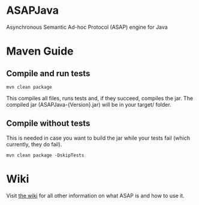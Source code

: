 # ASAPJava
Asynchronous Semantic Ad-hoc Protocol (ASAP) engine for Java

# Maven Guide
## Compile and run tests
```
mvn clean package
```
This compiles all files, runs tests and, if they succeed, compiles the jar. The compiled jar (ASAPJava-{Version}.jar) will be in your target/ folder.

## Compile without tests
This is needed in case you want to build the jar while your tests fail (which currently, they do fail).
```
mvn clean package -DskipTests
```

# Wiki
Visit [the wiki](https://github.com/SharedKnowledge/ASAPJava/wiki) for all other information on what ASAP is and how to use it.
